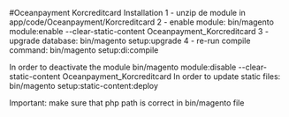 #Oceanpayment Korcreditcard
Installation
1 - unzip de module in app/code/Oceanpayment/Korcreditcard
2 - enable module: bin/magento module:enable --clear-static-content Oceanpayment_Korcreditcard
3 - upgrade database: bin/magento setup:upgrade
4 - re-run compile command: bin/magento setup:di:compile

In order to deactivate the module bin/magento module:disable --clear-static-content Oceanpayment_Korcreditcard
In order to update static files: bin/magento setup:static-content:deploy

Important: make sure that php path is correct in bin/magento file
